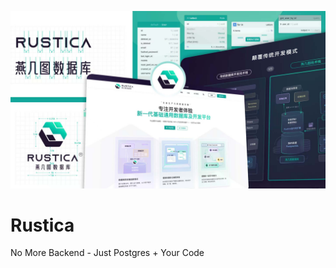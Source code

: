 [![Rustica](../public/about-rustica.jpg)](https://yanji.tech)

# Rustica

No More Backend - Just Postgres + Your Code